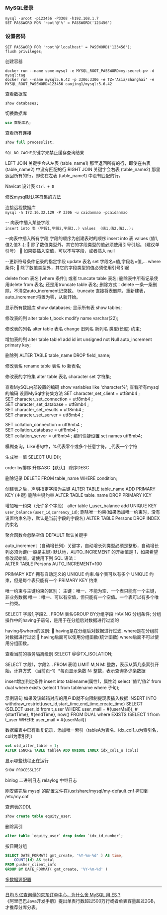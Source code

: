 ### MySQL登录
```shell script
mysql -uroot -p123456 -P3308 -h192.168.1.7
SET PASSWORD FOR 'root'@'%' = PASSWORD('123456')
```
### 设置密码
```shell script
SET PASSWORD FOR 'root'@'localhost' = PASSWORD('123456');
flush privileges;
```
创建容器  
```shell script
docker run --name some-mysql -e MYSQL_ROOT_PASSWORD=my-secret-pw -d mysql:tag
docker run --name mysql5.6.42 -p 3306:3306 -e TZ='Asia/Shanghai' -e MYSQL_ROOT_PASSWORD=123456 caojing1/mysql:5.6.42
```
查看数据库  
```sql
show databases;
```

切换数据库  
```sql
use 数据库名;
```
查看所有连接
```sql
show full processlist;
```

`SQL_NO_CACHE`关键字来禁止缓存查询结果

LEFT JOIN 关键字会从左表 (table_name1) 那里返回所有的行，即使在右表 (table_name2) 中没有匹配的行
RIGHT JOIN 关键字会右表 (table_name2) 那里返回所有的行，即使在左表 (table_name1) 中没有匹配的行。

Navicat 设计表 `Ctrl + D`

[修改mysql默认字符集的方法](http://database.51cto.com/art/201010/229167.htm)

连接远程数据库  
`mysql -h 172.16.32.129 -P 3306 -u caidanmao -pcaidanmao`

-- 向表中插入某些字段  
`insert into 表 (字段1,字段2,字段3..) values  (值1,值2,值3..); `

--向表中插入所有字段,字段的顺序为创建表时的顺序
insert into 表 values (值1,值2,值3..);
	除了数值类型外，其它的字段类型的值必须使用引号引起。（建议单引号）
	如果要插入空值，可以不写字段，或者插入 null

--更新符号条件记录的指定字段
update 表名 set 字段名=值,字段名=值,... where 条件;
		除了数值类型外，其它的字段类型的值必须使用引号引起

delete from 表名 [where 条件];
或者
truncate table 表名;
	删除表中所有记录使用delete from 表名; 还是用truncate table 表名;
	删除方式：delete 一条一条删除，不清空auto_increment记录数。
	truncate 直接将表删除，重新建表，auto_increment将置为零，从新开始。

	
显示所有数据库	show databases;
显示所有表	show tables;

修改表的列
alter table t_book modify name varchar(22);

修改表的列名
alter table 表名 change 旧列名 新列名 类型(长度) 约束;

增加表的列
alter table table1 add id int unsigned not Null auto_increment primary key;

删除列
ALTER TABLE table_name DROP field_name;

修改表名
rename table 表名 to 新表名;

修改表的字符集
alter table 表名 character set 字符集;

查看MySQL内部设置的编码
show variables like 'character%'; 查看所有mysql的编码
设置MySql字符集方法
SET character_set_client = utf8mb4 ;  
SET character_set_connection = utf8mb4 ;  
SET character_set_database = utf8mb4 ;   
SET character_set_results = utf8mb4 ;    
SET character_set_server = utf8mb4 ;   

SET collation_connection = utf8mb4 ;  
SET collation_database = utf8mb4 ;   
SET collation_server = utf8mb4 ; 
编码快捷设置
set names utf8mb4;

模糊查询，Like语句中，%代表零个或多个任意字符，_代表一个字符

生成唯一值
SELECT UUID();

order by排序 
升序ASC【默认】 
降序DESC

删除记录
DELETE FROM table_name WHERE condition;

创建表之后，声明指定字段为主键
ALTER TABLE table_name ADD PRIMARY KEY (主键)
删除主键约束
ALTER TABLE table_name DROP PRIMARY KEY

增加唯一约束（允许多个字段）
alter table t_user_balance add UNIQUE KEY `user_balance` (`user_id`,`currency_id`);
删除唯一约束(如果添加唯一约束时，没有设置约束名称，默认是当前字段的字段名)
ALTER TABLE Persons DROP INDEX 约束名

聚合函数会忽略空值
DEFAULT 默认关键字

auto_increment（自动增长列）关键字，自动增长列类型必须是整形，自动增长列必须为键(一般是主键)
默认地，AUTO_INCREMENT 的开始值是 1，如果希望修改起始值，请使用下列 SQL 语法：	
ALTER TABLE Persons AUTO_INCREMENT=100

PRIMARY KEY 拥有自动定义的 UNIQUE 约束.每个表可以有多个 UNIQUE 约束，但是每个表只能有一个
PRIMARY KEY 约束

唯一约束与主键约束的区别：
主键：唯一、不能为空、一个表只能有一个主键，非业务数据
唯一：唯一、可以有空值，但只能有一个空值。一个表可以有多个唯一约束。

SELECT 字段1,字段2… FROM 表名GROUP BY分组字段 HAVING 分组条件;
分组操作中的having子语句，是用于在分组后对数据进行过滤的

having与where的区别:
	having是在分组后对数据进行过滤.
where是在分组前对数据进行过滤
	having后面可以使用分组函数(统计函数)
where后面不可以使用分组函数。

查看当前的事务隔离级别
SELECT @@TX_ISOLATION;

SELECT 字段1，字段2... FROM 表明 LIMIT M,N
M: 整数，表示从第几条索引开始，计算方式 （当前页-1）*每页显示条数
N: 整数，表示查询多少条数据

insert增加判定条件
insert into  tablename(属性1，属性2) select '值1','值2' from dual where exists (select 1 from tablename where 子句); 

示例语句 如果没该邮箱对应的用户ID就不向限制提现表插入数据
INSERT INTO withdraw_restrict(user_id,start_time,end_time,create_time)
SELECT  (SELECT user_id from t_user WHERE user_mail = #{userMail}),
		  #{startTime},
		  #{endTime},
		  now()
FROM DUAL where EXISTS (SELECT 1 from t_user WHERE user_mail = #{userMail})

数据库表中已有重复记录，添加唯一索引（tableA为表名、idx_col1_u为索引名，col1为索引列）
```sql
set old_alter_table = 1;
ALTER IGNORE TABLE tableA ADD UNIQUE INDEX idx_col1_u (col1)
```

显示哪些线程正在运行
```sql
SHOW PROCESSLIST
```
binlog 二进制日志
relaylog 中继日志

刚安装完后 mysql 的配置文件在/usr/share/mysql/my-default.cnf 拷贝到 /etc/my.cnf

查询表的DDL  
```sql
show create table equity_user;
```

删除索引 
```sql
alter table `equity_user` drop index `idx_id_number`;
``` 

按日期分组
```sql
SELECT DATE_FORMAT( gmt_create, '%Y-%m-%d' ) AS time,
    COUNT(id) AS total
FROM pusher_client_info
GROUP BY DATE_FORMAT( gmt_create, '%Y-%m-%d' )
```

[多数据源配置](https://blog.csdn.net/qq_37502106/article/details/91044952)








---
[日均 5 亿查询量的京东订单中心，为什么舍 MySQL 用 ES ?](https://mp.weixin.qq.com/s/Iyl8vYUpU8sFhYM_vsFTGQ)  
《阿里巴巴Java开发手册》提出单表行数超过500万行或者单表容量超过2GB，才推荐分库分表。

